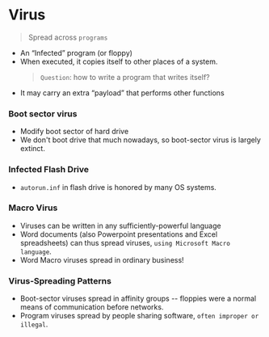 # Virus
> Spread across `programs`

* An “Infected” program (or floppy)
* When executed, it copies itself to other places of a system.
    > `Question`: how to write a program that writes itself?
*  It may carry an extra “payload” that performs other functions

### Boot sector virus
* Modify boot sector of hard drive
* We don't boot drive that much nowadays, so boot-sector virus is largely extinct.

### Infected Flash Drive
* `autorun.inf` in flash drive is honored by many OS systems.

### Macro Virus
* Viruses can be written in any sufficiently-powerful language
* Word documents (also Powerpoint presentations and Excel
spreadsheets) can thus spread viruses, `using Microsoft Macro language`.
* Word Macro viruses spread in ordinary business!

### Virus-Spreading Patterns
* Boot-sector viruses spread in affinity groups -- floppies were a normal means of communication before networks.
* Program viruses spread by people sharing software, `often improper or illegal`.